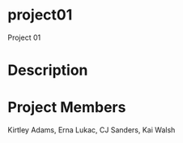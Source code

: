# project01
Project 01

# Description

# Project Members
Kirtley Adams, Erna Lukac, CJ Sanders, Kai Walsh
